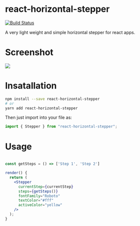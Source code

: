 # react-horizontal-stepper

[![Build Status](https://travis-ci.org/jskod/react-horizontal-stepper.svg?branch=master)](https://travis-ci.org/jskod/react-horizontal-stepper)

A very light weight and simple horizontal stepper for react apps.

# Screenshot

![](https://user-images.githubusercontent.com/43640384/57127415-d1e72d80-6da9-11e9-938d-12937d1171c2.png)

# Insatallation

```bash
npm install --save react-horizontal-stepper
# or
yarn add react-horizontal-stepper
```

Then just import into your file as:

```jsx
import { Stepper } from "react-horizontal-stepper";
```

# Usage

```jsx

const getSteps = () => ['Step 1', 'Step 2']

render() {
  return (
    <Stepper
      currentStep={currentStep}
      steps={getSteps()}
      fontFamily="Roboto"
      textColor="#fff"
      activeColor="yellow"
    />
  );
}
```
